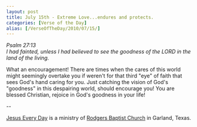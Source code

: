 ```yaml
---
layout: post
title: July 15th - Extreme Love...endures and protects.
categories: [Verse of the Day]
alias: [/VerseOfTheDay/2010/07/15/]
---
```


_Psalm 27:13  
I had fainted, unless I had believed to see the goodness of the LORD
in the land of the living._

What an encouragement! There are times when the cares of this world
might seemingly overtake you if weren't for that third "eye" of faith
that sees God's hand caring for you. Just catching the vision of
God's "goodness" in this despairing world, should encourage you! You
are blessed Christian, rejoice in God's goodness in your life!

 --

<a href=http://jesuseveryday.net>Jesus Every Day</a> is a ministry of <a href=http://rodgersbaptist.net>Rodgers Baptist Church</a> in Garland, Texas.
